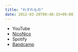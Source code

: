 ```yaml
---
title: "わすれもの"
date: 2012-03-28T00:48:33+09:00
---
```


- YouTube
- [NicoNico](https://nico.ms/sm17379861)
- Spotify
- [Bandcamp](https://mikirihasshap.bandcamp.com/track/--71)


